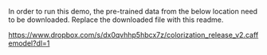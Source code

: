 In order to run this demo, the pre-trained data from the below location need to be downloaded. Replace the downloaded file with this readme.

https://www.dropbox.com/s/dx0qvhhp5hbcx7z/colorization_release_v2.caffemodel?dl=1